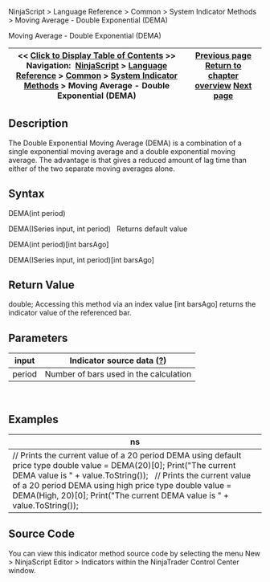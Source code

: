 ﻿
NinjaScript > Language Reference > Common > System Indicator Methods > Moving Average - Double Exponential (DEMA)

Moving Average - Double Exponential (DEMA)

| << [Click to Display Table of Contents](moving_average_-_double_expone.md) >> **Navigation:**     [NinjaScript](ninjascript-1.md) > [Language Reference](language_reference_wip-1.md) > [Common](common-1.md) > [System Indicator Methods](indicators-1.md) > Moving Average - Double Exponential (DEMA) | [Previous page](money_flow_oscillator-1.md) [Return to chapter overview](indicators-1.md) [Next page](moving_average_-_exponential_e-1.md) |
| --- | --- |
## Description
The Double Exponential Moving Average (DEMA) is a combination of a single exponential moving average and a double exponential moving average. The advantage is that gives a reduced amount of lag time than either of the two separate moving averages alone.

## Syntax
DEMA(int period)  

DEMA(ISeries<double> input, int period)
 
Returns default value  

DEMA(int period)[int barsAgo]  

DEMA(ISeries<double> input, int period)[int barsAgo]

## Return Value
double; Accessing this method via an index value [int barsAgo] returns the indicator value of the referenced bar.

## Parameters

| input | Indicator source data ([?](valid_input_data_for_indicator-1.md)) |
| --- | --- |
| period | Number of bars used in the calculation |
 
## 
## Examples

| ns |
| --- |
| // Prints the current value of a 20 period DEMA using default price type double value = DEMA(20)[0]; Print("The current DEMA value is " + value.ToString());   // Prints the current value of a 20 period DEMA using high price type double value = DEMA(High, 20)[0]; Print("The current DEMA value is " + value.ToString()); |

## Source Code
You can view this indicator method source code by selecting the menu New > NinjaScript Editor > Indicators within the NinjaTrader Control Center window.
